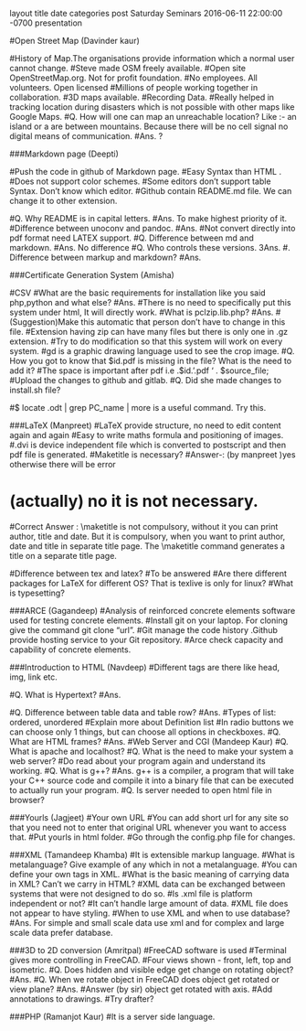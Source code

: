 layout 	      title 	               date 	                   categories
post      Saturday Seminars     2016-06-11 22:00:00 -0700            presentation



#Open Street Map (Davinder kaur)

#History of Map.The organisations provide information which a normal user cannot change.
#Steve made OSM freely available.
#Open site OpenStreetMap.org. Not for profit foundation.
#No employees. All volunteers. Open licensed
#Millions of people working together in collaboration.
#3D maps available.
#Recording Data.
#Really helped in tracking location during disasters which is not possible with other maps like Google Maps.
#Q. How will one can map an unreachable location? Like :- an island or a are between mountains. Because there will be no cell signal no digital means of communication.
#Ans. ?


###Markdown page (Deepti)

#Push the code in github of Markdown page.
#Easy Syntax than HTML .
#Does not support color schemes.
#Some editors don’t support table Syntax. Don’t know which editor.
#Github contain README.md file. We can change it to other extension.

#Q. Why README is in capital letters.
#Ans. To make highest priority of it.
#Difference between unoconv and pandoc.
#Ans.
#Not convert directly into pdf format need LATEX support.
#Q. Difference between md and markdown.
#Ans. No difference
#Q. Who controls these versions.
3Ans.
#. Difference between markup and markdown?
#Ans.


###Certificate Generation System (Amisha)

#CSV
#What are the basic requirements for installation like you said php,python and what else?
#Ans.
#There is no need to specifically put this system under html, It will directly work.
#What is pclzip.lib.php?
#Ans.
#(Suggestion)Make this automatic that person don’t have to change in this file. 
#Extension having zip can have many files but there is only one in .gz extension.
#Try to do modification so that this system will work on every system.
#gd is a graphic drawing language used to see the crop image.
#Q. How you got to know that $id.pdf is missing in the file? What is the need to add it?
#The space is important after pdf i.e .$id.’.pdf ‘ . $source_file;
#Upload  the changes to github and gitlab.
#Q. Did she made changes to install.sh file?

#$ locate .odt | grep PC_name | more is a useful command. Try this.


###LaTeX (Manpreet)
#LaTeX provide structure, no need to edit content again and again
#Easy to write maths formula and positioning of images.
 #.dvi is device independent file which is converted to postscript and then pdf file is generated.
#Maketitle is necessary?
#Answer-: (by manpreet )yes otherwise there will be error
 #   (actually) no it is not necessary.

#Correct Answer : \maketitle is not compulsory,  without it you can print author, title and date. But it is compulsory, when you want to print author, date and title in separate title page. The \maketitle command generates a title on a separate title page.
    
#Difference between tex and latex?
#To be answered
#Are there different packages for LaTeX for different OS? That is texlive is only for linux?
#What is typesetting?

###ARCE (Gagandeep)
#Analysis of reinforced concrete elements software used for testing concrete elements.
#Install git on your laptop. For cloning give the command git clone “url”. 
#Git manage the code history  .Github provide hosting service to your Git repository.
#Arce check capacity and capability of concrete elements. 

###Introduction to HTML (Navdeep)
#Different tags are there like head, img, link etc.

#Q. What is Hypertext?
#Ans.

#Q. Difference between table data and table row?
#Ans.
#Types of list: ordered, unordered 
#Explain more about Definition list
#In radio buttons we can choose only 1 things, but can choose all options in checkboxes.
#Q. What are HTML frames?
#Ans.
#Web Server and CGI (Mandeep Kaur)
#Q. What is apache and localhost?
#Q. What is the need to make your system a web server?
#Do read about your program again and understand its working.
#Q. What is g++?
#Ans. g++ is a compiler, a program that will take your C++ source code and compile it into a binary file that can be executed to actually run your program.
#Q. Is server needed to open html file in browser?

###Yourls (Jagjeet)
#Your own URL
#You can add short url for any site so that you need not to enter that original URL whenever you want to access that.
#Put yourls in html folder.
#Go through the config.php file for changes.

###XML (Tamandeep Khamba)
#It is extensible markup language.
#What is metalanguage? Give example of any which in not a metalanguage.
#You can define your own tags in XML.
#What is the basic meaning of carrying data in XML? Can’t we carry in HTML?
#XML data can be exchanged between systems that were not designed to do so.
#Is .xml file is platform independent or not?
#It can’t handle large amount of data.
#XML file does not appear to  have styling.
#When to use XML and when to use database?
#Ans. For simple and small scale data use xml and for complex and large scale data prefer database.

###3D to 2D conversion (Amritpal)
#FreeCAD software is used
#Terminal gives more controlling in FreeCAD.
#Four views shown - front, left, top and isometric.
#Q. Does hidden and visible edge get change on rotating object?
#Ans.
#Q. When we rotate object in FreeCAD does object get rotated or view plane?
#Ans.
#Answer (by sir) object get rotated with axis.
#Add annotations to drawings.
#Try drafter?

###PHP (Ramanjot Kaur)
#It is a server side language.

